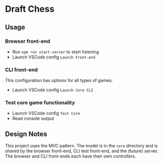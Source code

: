 # Draft Chess

## Usage

### Browser front-end
- Run `npm run start-server` to start listening
- Launch VSCode config `Launch Front-end`

### CLI front-end
This configuration has options for all types of games.

- Launch VSCode config `Launch Core CLI`

### Test core game functionality
- Launch VSCode config `Test Core`
- Read console output


## Design Notes

This project uses the MVC pattern. The model is in the `core` directory and is
shared by the browser front-end, CLI test front-end, and the (future) server.
The browser and CLI front-ends each have their own controllers.